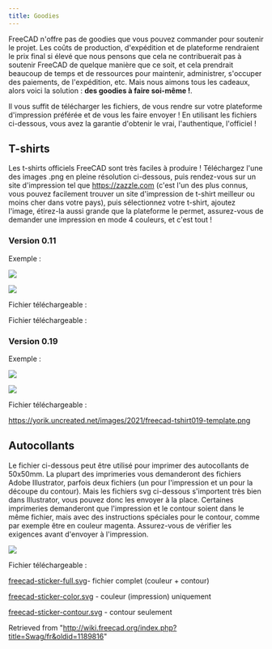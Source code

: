 ```yaml
---
title: Goodies
---
```

FreeCAD n'offre pas de goodies que vous pouvez commander pour soutenir le projet. Les coûts de production, d'expédition et de plateforme rendraient le prix final si élevé que nous pensons que cela ne contribuerait pas à soutenir FreeCAD de quelque manière que ce soit, et cela prendrait beaucoup de temps et de ressources pour maintenir, administrer, s'occuper des paiements, de l'expédition, etc. Mais nous aimons tous les cadeaux, alors voici la solution : **des goodies à faire soi-même !**.

Il vous suffit de télécharger les fichiers, de vous rendre sur votre plateforme d'impression préférée et de vous les faire envoyer ! En utilisant les fichiers ci-dessous, vous avez la garantie d'obtenir le vrai, l'authentique, l'officiel !

## T-shirts

Les t-shirts officiels FreeCAD sont très faciles à produire ! Téléchargez l'une des images .png en pleine résolution ci-dessous, puis rendez-vous sur un site d'impression tel que <https://zazzle.com> (c'est l'un des plus connus, vous pouvez facilement trouver un site d'impression de t-shirt meilleur ou moins cher dans votre pays), puis sélectionnez votre t-shirt, ajoutez l'image, étirez-la aussi grande que la plateforme le permet, assurez-vous de demander une impression en mode 4 couleurs, et c'est tout !

### Version 0.11

Exemple :

![](/images/Freecad-tshirt-011-example.jpg)

![](/images/Freecad-tshirt011-template.png)

Fichier téléchargeable :

Fichier téléchargeable :

### Version 0.19

Exemple :

![](/images/Freecad-tshirt019-example.jpg)

![](/images/Freecad-tshirt019-template.png)

Fichier téléchargeable :

<https://yorik.uncreated.net/images/2021/freecad-tshirt019-template.png>

## Autocollants

Le fichier ci-dessous peut être utilisé pour imprimer des autocollants de 50x50mm. La plupart des imprimeries vous demanderont des fichiers Adobe Illustrator, parfois deux fichiers (un pour l'impression et un pour la découpe du contour). Mais les fichiers svg ci-dessous s'importent très bien dans Illustrator, vous pouvez donc les envoyer à la place. Certaines imprimeries demanderont que l'impression et le contour soient dans le même fichier, mais avec des instructions spéciales pour le contour, comme par exemple être en couleur magenta. Assurez-vous de vérifier les exigences avant d'envoyer à l'impression.

![](/images/Freecad-sticker-5x5-example.jpg)

Fichier téléchargeable :

[freecad-sticker-full.svg](https://yorik.uncreated.net/images/2021/freecad-sticker-full.svg)- fichier complet (couleur + contour)

[freecad-sticker-color.svg](https://yorik.uncreated.net/images/2021/freecad-sticker-color.svg) - couleur (impression) uniquement

[freecad-sticker-contour.svg](https://yorik.uncreated.net/images/2021/freecad-sticker-contour.svg) - contour seulement

Retrieved from "<http://wiki.freecad.org/index.php?title=Swag/fr&oldid=1189816>"